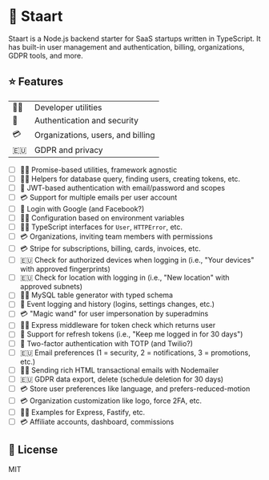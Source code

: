 # 🏁 Staart

Staart is a Node.js backend starter for SaaS startups written in TypeScript. It has built-in user management and authentication, billing, organizations, GDPR tools, and more.

## ⭐ Features

|  | |
| ----- | --- |
| 👩‍💻 | Developer utilities |
| 🔐 | Authentication and security |
| 💳 | Organizations, users, and billing |
| 🇪🇺 | GDPR and privacy |

- [ ] 👩‍💻 Promise-based utilities, framework agnostic
- [ ] 👩‍💻 Helpers for database query, finding users, creating tokens, etc.
- [ ] 🔐 JWT-based authentication with email/password and scopes
- [ ] 💳 Support for multiple emails per user account
- [ ] 🔐 Login with Google (and Facebook?)
- [ ] 👩‍💻 Configuration based on environment variables
- [ ] 👩‍💻 TypeScript interfaces for `User`, `HTTPError`, etc.
- [ ] 💳 Organizations, inviting team members with permissions
- [ ] 💳 Stripe for subscriptions, billing, cards, invoices, etc.
- [ ] 🇪🇺 Check for authorized devices when logging in (i.e., "Your devices" with approved fingerprints)
- [ ] 🇪🇺 Check for location with logging in (i.e., "New location" with approved subnets)
- [ ] 👩‍💻 MySQL table generator with typed schema
- [ ] 🔐 Event logging and history (logins, settings changes, etc.)
- [ ] 💳 "Magic wand" for user impersonation by superadmins
- [ ] 👩‍💻 Express middleware for token check which returns user
- [ ] 🔐 Support for refresh tokens (i.e., "Keep me logged in for 30 days")
- [ ] 🔐 Two-factor authentication with TOTP (and Twilio?)
- [ ] 🇪🇺 Email preferences (1 = security, 2 = notifications, 3 = promotions, etc.)
- [ ] 👩‍💻 Sending rich HTML transactional emails with Nodemailer
- [ ] 🇪🇺 GDPR data export, delete (schedule deletion for 30 days)
- [ ] 💳 Store user preferences like language, and prefers-reduced-motion
- [ ] 💳 Organization customization like logo, force 2FA, etc.
- [ ] 👩‍💻 Examples for Express, Fastify, etc.
- [ ] 💳 Affiliate accounts, dashboard, commissions

## 📄 License

MIT
